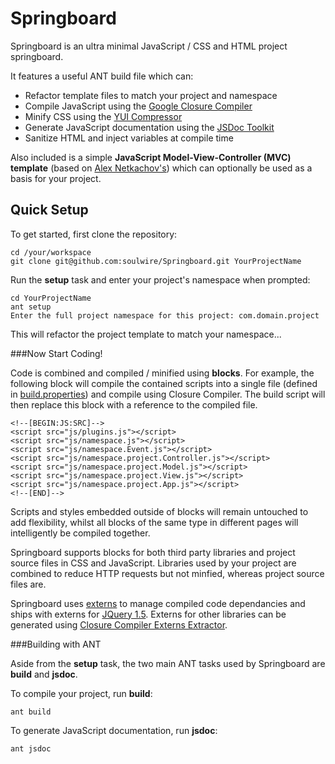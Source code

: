 Springboard
=============

Springboard is an ultra minimal JavaScript / CSS and HTML project springboard.

It features a useful ANT build file which can:

* Refactor template files to match your project and namespace
* Compile JavaScript using the [Google Closure Compiler](http://code.google.com/closure/compiler/)
* Minify CSS using the [YUI Compressor](http://developer.yahoo.com/yui/compressor/)
* Generate JavaScript documentation using the [JSDoc Toolkit](http://code.google.com/p/jsdoc-toolkit/)
* Sanitize HTML and inject variables at compile time

Also included is a simple **JavaScript Model-View-Controller (MVC) template** (based on [Alex Netkachov's](http://www.alexatnet.com/content/model-view-controller-mvc-javascript)) which can optionally be used as a basis for your project.

Quick Setup
-------------

To get started, first clone the repository:

	cd /your/workspace
	git clone git@github.com:soulwire/Springboard.git YourProjectName

Run the **setup** task and enter your project's namespace when prompted:
	
	cd YourProjectName
	ant setup
	Enter the full project namespace for this project: com.domain.project

This will refactor the project template to match your namespace...

###Now Start Coding!

Code is combined and compiled / minified using **blocks**. For example, the following block will compile the contained scripts into a single file (defined in [build.properties](https://github.com/soulwire/Springboard/blob/master/build.properties)) and compile using Closure Compiler. The build script will then replace this block with a reference to the compiled file.

	<!--[BEGIN:JS:SRC]-->
	<script src="js/plugins.js"></script>
	<script src="js/namespace.js"></script>
	<script src="js/namespace.Event.js"></script>
	<script src="js/namespace.project.Controller.js"></script>
	<script src="js/namespace.project.Model.js"></script>
	<script src="js/namespace.project.View.js"></script>
	<script src="js/namespace.project.App.js"></script>
	<!--[END]-->

Scripts and styles embedded outside of blocks will remain untouched to add flexibility, whilst all blocks of the same type in different pages will intelligently be compiled together.

Springboard supports blocks for both third party libraries and project source files in CSS and JavaScript. Libraries used by your project are combined to reduce HTTP requests but not minfied, whereas project source files are.

Springboard uses [externs](http://code.google.com/closure/compiler/docs/api-tutorial3.html) to manage compiled code dependancies and ships with externs for [JQuery 1.5](http://jquery.com/). Externs for other libraries can be generated using [Closure Compiler Externs Extractor](http://www.dotnetwise.com/Code/Externs/index.html).

###Building with ANT

Aside from the **setup** task, the two main ANT tasks used by Springboard are **build** and **jsdoc**.

To compile your project, run **build**:

	ant build

To generate JavaScript documentation, run **jsdoc**:

	ant jsdoc